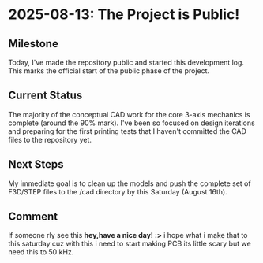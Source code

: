 # 2025-08-13: The Project is Public!

## Milestone
Today, I've made the repository public and started this development log. This marks the official start of the public phase of the project.

## Current Status
The majority of the conceptual CAD work for the core 3-axis mechanics is complete (around the 90% mark). I've been so focused on design iterations and preparing for the first printing tests that I haven't committed the CAD files to the repository yet.

## Next Steps
My immediate goal is to clean up the models and push the complete set of F3D/STEP files to the /cad directory by this Saturday (August 16th).

## Comment
If someone rly see this **hey,have a nice day! :>** i hope what i make that to this saturday cuz with this i need to start making PCB its little scary but we need this to 50 kHz. <Cya> 